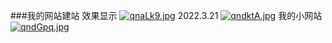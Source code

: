 ###我的网站建站
效果显示
[![qnaLk9.jpg](https://s1.ax1x.com/2022/03/21/qnaLk9.jpg)](https://imgtu.com/i/qnaLk9)
2022.3.21
[![qndktA.jpg](https://s1.ax1x.com/2022/03/21/qndktA.jpg)](https://imgtu.com/i/qndktA)
我的小网站
[![qndGpq.jpg](https://s1.ax1x.com/2022/03/21/qndGpq.jpg)](https://imgtu.com/i/qndGpq)